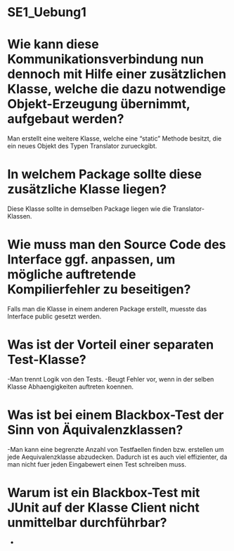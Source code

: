 # SE1_Uebung1

# Wie kann diese Kommunikationsverbindung nun dennoch mit Hilfe einer zusätzlichen Klasse, welche die dazu notwendige Objekt-Erzeugung übernimmt, aufgebaut werden?  

Man erstellt eine weitere Klasse, welche eine “static” Methode besitzt, die ein neues Objekt des Typen Translator zurueckgibt.    

 
# In welchem Package sollte diese zusätzliche Klasse liegen?  

Diese Klasse sollte in demselben Package liegen wie die Translator-Klassen.    


# Wie muss man den Source Code des Interface ggf. anpassen, um mögliche auftretende Kompilierfehler zu beseitigen?  

Falls man die Klasse in einem anderen Package erstellt, muesste das Interface public gesetzt werden.    

# Was ist der Vorteil einer separaten Test-Klasse?

-Man trennt Logik von den Tests.  -Beugt Fehler vor, wenn in der selben Klasse Abhaengigkeiten auftreten koennen.

# Was ist bei einem Blackbox-Test der Sinn von Äquivalenzklassen?

-Man kann eine begrenzte Anzahl von Testfaellen finden bzw. erstellen um jede Aequivalenzklasse abzudecken.  Dadurch ist es auch viel effizienter, da man nicht fuer jeden Eingabewert einen Test schreiben muss.

# Warum ist ein Blackbox-Test mit JUnit auf der Klasse Client nicht unmittelbar durchführbar?  

-
